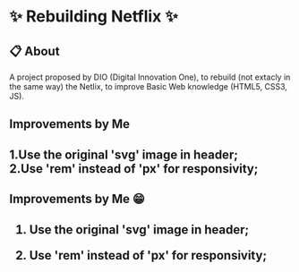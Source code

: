 <h1> ✨ Rebuilding Netflix ✨</h1>

<h2> 📋 About </h2>

<p> A project proposed by DIO (Digital Innovation One), to rebuild (not extacly in the same way) the Netlix,
to improve Basic Web knowledge (HTML5, CSS3, JS).</p>

<h2> Improvements by Me <h2>

1.Use the original 'svg' image in header; <br>
2.Use 'rem' instead of 'px' for responsivity;

<h2> Improvements by Me 😁 <h2>

1. Use the original 'svg' image in header;<br>
  
2. Use 'rem' instead of 'px' for responsivity;

